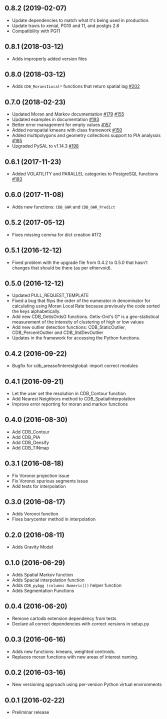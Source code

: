 0.8.2 (2019-02-07)
------------------
* Update dependencies to match what it's being used in production.
* Update travis to xenial, PG10 and 11, and postgis 2.6
* Compatibility with PG11

0.8.1 (2018-03-12)
------------------
* Adds improperly added version files

0.8.0 (2018-03-12)
------------------
* Adds `CDB_MoransILocal*` functions that return spatial lag [#202](https://github.com/CartoDB/crankshaft/pull/202)

0.7.0 (2018-02-23)
------------------
* Updated Moran and Markov documentation [#179](https://github.com/CartoDB/crankshaft/pull/179) [#155](https://github.com/CartoDB/crankshaft/pull/155)
* Updated examples in documentation [#193](https://github.com/CartoDB/crankshaft/pull/193)
* Better error management for empty values [#157](https://github.com/CartoDB/crankshaft/pull/157)
* Added nonspatial kmeans with class framework [#150](https://github.com/CartoDB/crankshaft/pull/150)
* Added multipolygons and geometry collections support to PIA analyssis [#165](https://github.com/CartoDB/crankshaft/pull/165)
* Upgraded PySAL to v1.14.3 [#198](https://github.com/CartoDB/crankshaft/pull/198)

0.6.1 (2017-11-23)
------------------
* Added VOLATILITY and PARALLEL categories to PostgreSQL functions [#183](https://github.com/CartoDB/crankshaft/pull/183)

0.6.0 (2017-11-08)
------------------
* Adds new functions: `CDB_GWR` and `CDB_GWR_Predict`

0.5.2 (2017-05-12)
------------------
* Fixes missing comma for dict creation #172

0.5.1 (2016-12-12)
------------------
* Fixed problem with the upgrade file from 0.4.2 to 0.5.0 that hasn't changes that should be there (as per ethervoid).

0.5.0 (2016-12-12)
------------------
* Updated PULL_REQUEST_TEMPLATE
* Fixed a bug that flips the order of the numerator in denominator for calculating using Moran Local Rate because previously the code sorted the keys alphabetically.
* Add new CDB_GetisOrdsG functions. Getis-Ord's G\* is a geo-statistical measurement of the intensity of clustering of high or low values
* Add new outlier detection functions: CDB_StaticOutlier, CDB_PercentOutlier and CDB_StdDevOutlier
* Updates in the framework for accessing the Python functions.

0.4.2 (2016-09-22)
------------------
* Bugfix for cdb_areasofinterestglobal: import correct modules

0.4.1 (2016-09-21)
------------------
* Let the user set the resolution in CDB_Contour function
* Add Nearest Neighbors method to CDB_SpatialInterpolation
* Improve error reporting for moran and markov functions

0.4.0 (2016-08-30)
------------------
* Add CDB_Contour
* Add CDB_PIA
* Add CDB_Densify
* Add CDB_TINmap

0.3.1 (2016-08-18)
------------------
* Fix Voronoi projection issue
* Fix Voronoi spurious segments issue
* Add tests for interpolation

0.3.0 (2016-08-17)
------------------
* Adds Voronoi function
* Fixes barycenter method in interpolation

0.2.0 (2016-08-11)
------------------
* Adds Gravity Model

0.1.0 (2016-06-29)
------------------
* Adds Spatial Markov function
* Adds Spacial interpolation function
* Adds `CDB_pyAgg (columns Numeric[])` helper function
* Adds Segmentation Functions

0.0.4 (2016-06-20)
------------------
* Remove cartodb extension dependency from tests
* Declare all correct dependencies with correct versions in setup.py

0.0.3 (2016-06-16)
------------------
* Adds new functions: kmeans, weighted centroids.
* Replaces moran functions with new areas of interest naming.

0.0.2 (2016-03-16)
------------------
* New versioning approach using per-version Python virtual environments

0.0.1 (2016-02-22)
------------------
* Preliminar release
